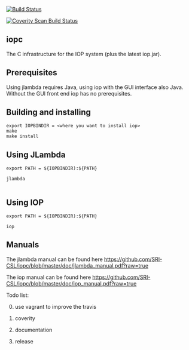 
[![Build Status](https://travis-ci.org/SRI-CSL/iopc.svg?branch=master)](https://travis-ci.org/SRI-CSL/iopc)

[![Coverity Scan Build Status](https://scan.coverity.com/projects/5280/badge.svg)](https://scan.coverity.com/projects/5280)


## iopc


The C infrastructure for the IOP system (plus the latest iop.jar).

## Prerequisites

Using jlambda requires Java, using iop with the GUI interface also Java.
Without the GUI front end iop has no prerequisites.

## Building and installing 

```
export IOPBINDIR = <where you want to install iop>
make
make install
```

## Using JLambda

```
export PATH = ${IOPBINDIR):${PATH}

jlambda


```

## Using IOP 

```
export PATH = ${IOPBINDIR):${PATH}

iop

```

## Manuals

The jlambda manual can be found here
https://github.com/SRI-CSL/iopc/blob/master/doc/jlambda_manual.pdf?raw=true

The iop manual can be found here
https://github.com/SRI-CSL/iopc/blob/master/doc/iop_manual.pdf?raw=true



Todo list:

0.  use vagrant to improve the travis

1.  coverity

2.  documentation

3.  release







